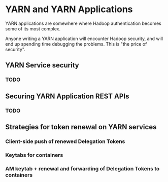 <!---
  Licensed under the Apache License, Version 2.0 (the "License");
  you may not use this file except in compliance with the License.
  You may obtain a copy of the License at
  
   http://www.apache.org/licenses/LICENSE-2.0
  
  Unless required by applicable law or agreed to in writing, software
  distributed under the License is distributed on an "AS IS" BASIS,
  WITHOUT WARRANTIES OR CONDITIONS OF ANY KIND, either express or implied.
  See the License for the specific language governing permissions and
  limitations under the License. See accompanying LICENSE file.
-->
  
# YARN  and YARN Applications
 
YARN applications are somewhere where Hadoop authentication becomes some of its most complex.

Anyone writing a YARN application will encounter Hadoop security, and will end up spending
time debugging the problems. This is "the price of security".

## YARN Service security

### TODO

## Securing YARN Application REST APIs


### TODO

## Strategies for token renewal on YARN services

### Client-side push of renewed Delegation Tokens

### Keytabs for containers

### AM keytab + renewal and forwarding of Delegation Tokens to containers


